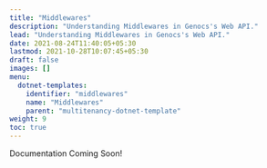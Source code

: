 ```yaml
---
title: "Middlewares"
description: "Understanding Middlewares in Genocs's Web API."
lead: "Understanding Middlewares in Genocs's Web API."
date: 2021-08-24T11:40:05+05:30
lastmod: 2021-10-28T10:07:45+05:30
draft: false
images: []
menu:
  dotnet-templates:
    identifier: "middlewares"
    name: "Middlewares"
    parent: "multitenancy-dotnet-template"
weight: 9
toc: true
---
```


Documentation Coming Soon!
